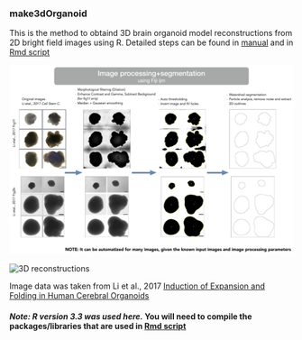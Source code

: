 ### make3dOrganoid
This is the method to obtaind 3D brain organoid model reconstructions from 2D bright field images using R. 
Detailed steps can be found in [manual](https://github.com/alikhuseynov/make3dOrganoid/blob/master/workflow_manual.txt) and in [Rmd script](https://github.com/alikhuseynov/make3dOrganoid/blob/master/scripts/main_scr_vignettes.Rmd)

![Image processing and segmentation](https://github.com/alikhuseynov/make3dOrganoid/blob/master/figx1_method.png)

![3D reconstructions](https://github.com/alikhuseynov/make3dOrganoid/blob/master/figx2_method.png)

Image data was taken from Li et al., 2017 [Induction of Expansion and Folding in Human Cerebral Organoids](https://www.ncbi.nlm.nih.gov/pubmed/28041895)

#### *Note: R version 3.3 was used here.* You will need to compile the packages/libraries that are used in [Rmd script](https://github.com/alikhuseynov/make3dOrganoid/blob/master/scripts/main_scr_vignettes.Rmd)


